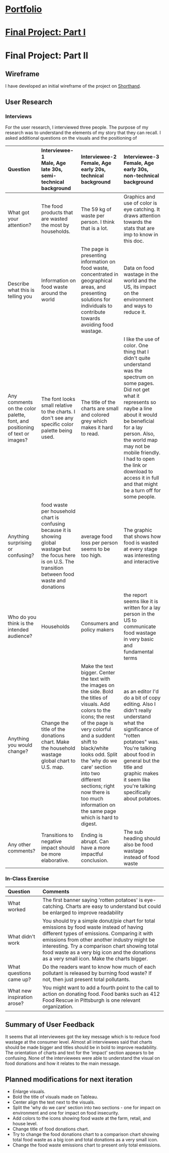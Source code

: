 # [Portfolio](https://mahrukh-k.github.io/Portfolio/)

# [Final Project: Part I](https://mahrukh-k.github.io/Portfolio/Final_Project_Part1_Mahrukh.html)

# Final Project: Part II

## Wireframe
I have developed an initial wireframe of the project on [Shorthand](https://preview.shorthand.com/qHdqBbjv1jsUFWFh). 

## User Research

### Interviews
For the user research, I interviewed three people. The purpose of my research was to understand the elements of my story that they can recall. I asked additional questions on the visuals and the positioning of 



Question  | Interviewee-1 <br /> Male, Age late 30s, semi-technical background | Interviewee-2 <br /> Female, Age early 20s, technical background | Interviewee-3 <br />  Female, Age early 30s, non-technical background |
|:--------- |:-----------|:-----------|:------------|
What got your attention? | The food products that are wasted the most by households. | The 59 kg of waste per person. I think that is a lot.| Graphics and use of color is eye catching. It draws attention towards the stats that are imp to know in this doc. |
Describe what this is telling you | Information on food waste around the world  | The page is presenting  information on food waste, concentrated in geographical areas, and presenting solutions for individuals to contribute towards avoiding food wastage. | Data on food wastage in the world and the US, its impact on the environment and ways to reduce it. |
Any comments on the color palette, font, and positioning of text or images? | The font looks small relative to the charts. I don't see any specific color palette being used. | The title of the charts are small and colored grey which makes it hard to read.  | I like the use of color. One thing that I didn't quite understand was the spectrum on some pages. Did not get what it represents so naybe a line about it would be beneficial for a lay person. Also, the world map may not be mobile friendly. I had to open the link or download to access it in full and that might be a turn off for some people. |
Anything surprising or confusing? | food waste per household chart is confusing because it is showing global wastage but the focus here is on U.S. The transition between food waste and donations | average food loss per person seems to be too high. | The graphic that shows how food is wasted at every stage was interesting and interactive |
Who do you think is the intended audience? | Households | Consumers and policy makers | the report seems like it is written for a lay person   in the US to communicate food wastage in very basic and fundamental terms |
Anything you would change? | Change the title of the donations chart. Make the household wastage global chart to U.S. map. | Make the text bigger. Center the text with the images on the side. Bold the titles of visuals. Add colors to the icons; the rest of the page is very colorful and a suddent shift to black/white looks odd. Split the 'why do we care' section into two different sections; right now there is too much information on the same page which is hard to digest. | as an editor I'd do a bit of copy editing. Also I didn't really understand what the significance of "rotten potatoes" was. You're talking about food in general but the title and graphic makes it seem like you're talking specifically about potatoes. |
Any other comments? | Transitions to negative impact should be more elaborative.  | Ending is abrupt. Can have a more impactful conclusion. | The sub heading should also be food wastage instead of food waste |


### In-Class Exercise
Question | Comments |
|:--------- |:-----------|
What worked | The first banner saying 'rotten potatoes' is eye-catching. Charts are easy to understand but could be enlarged to improve readability |
What didn't work | You should try a simple donut/pie chart for total emissions by food waste instead of having different types of emissions. Comparing it with emissions from other another industry might be interesting. Try a comparison chart showing total food waste as a very big icon and the donations as a very small icon. Make the charts bigger. |
What questions came up? | Do the readers want to know how much of each pollutant is released by burning food waste? If not, then just present total pollutants. |
What new inspiration arose? | You might want to add a fourth point to the call to action on donating food. Food banks such as 412 Food Rescue in Pittsburgh is one relevant organization. |

## Summary of User Feedback
It seems that all interviewees got the key message which is to reduce food wastage at the consumer level. Almost all interviewees said that charts should be made bigger and titles should be in bold to improve readability. The orientation of charts and text for the 'impact' section appears to be confusing. None of the interviewees were able to understand the visual on food donations and how it relates to the main message. 

## Planned modifications for next iteration
* Enlarge visuals.
* Bold the title of visuals made on Tableau.
* Center align the text next to the visuals.
* Split the 'why do we care' section into two sections - one for impact on environment and one for impact on food insecurity.
* Add colors to the icons showing food waste at the farm, retail, and house level.
* Change title of food donations chart.
* Try to change the food donations chart to a comparison chart showing total food waste as a big icon and total donations as a very small icon.
* Change the food waste emissions chart to present only total emissions.
